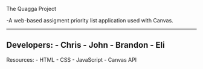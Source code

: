 The Quagga Project

-A web-based assigment priority list application used with Canvas.

---
Developers:
	- Chris
	- John
	- Brandon
	- Eli
---
Resources:
	- HTML
	- CSS
	- JavaScript
	- Canvas API


